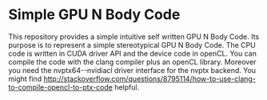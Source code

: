 # Simple GPU N Body Code
This repository provides a simple intuitive self written GPU N Body
Code.  Its purpose is to represent a simple stereotypical GPU N Body
Code.  The CPU code is written in CUDA driver API and the device code in
openCL. You can compile the code with the clang compiler plus an openCL
library. Moreover you need the nvptx64--nvidiacl driver interface for
the nvptx backend. You might
find http://stackoverflow.com/questions/8795114/how-to-use-clang-to-compile-opencl-to-ptx-code
helpful.
